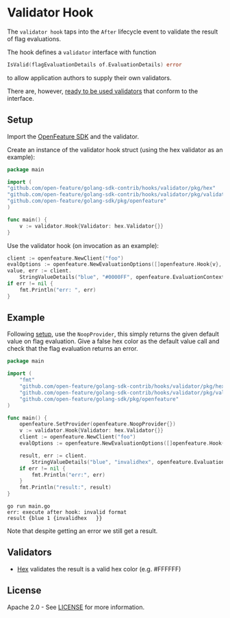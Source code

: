 # Validator Hook

The `validator hook` taps into the `After` lifecycle event to validate the result of flag evaluations.

The hook defines a `validator` interface with function
```go
IsValid(flagEvaluationDetails of.EvaluationDetails) error
```
to allow application authors to supply their own validators.

There are, however, [ready to be used validators](#validators) that conform to the interface.

## Setup

Import the [OpenFeature SDK](https://github.com/open-feature/golang-sdk) and the validator.

Create an instance of the validator hook struct (using the hex validator as an example):
```go
package main

import (
"github.com/open-feature/golang-sdk-contrib/hooks/validator/pkg/hex"
"github.com/open-feature/golang-sdk-contrib/hooks/validator/pkg/validator"
"github.com/open-feature/golang-sdk/pkg/openfeature"
)

func main() {
	v := validator.Hook{Validator: hex.Validator{}}
}
```

Use the validator hook (on invocation as an example):
```go
client := openfeature.NewClient("foo")
evalOptions := openfeature.NewEvaluationOptions([]openfeature.Hook{v}, openfeature.HookHints{})
value, err := client.
    StringValueDetails("blue", "#0000FF", openfeature.EvaluationContext{}, evalOptions)
if err != nil {
    fmt.Println("err: ", err)
}
```

## Example

Following [setup](#setup), use the `NoopProvider`, this simply returns the given default value on flag evaluation.
Give a false hex color as the default value call and check that the flag evaluation returns an error.

```go
package main

import (
	"fmt"
	"github.com/open-feature/golang-sdk-contrib/hooks/validator/pkg/hex"
	"github.com/open-feature/golang-sdk-contrib/hooks/validator/pkg/validator"
	"github.com/open-feature/golang-sdk/pkg/openfeature"
)

func main() {
	openfeature.SetProvider(openfeature.NoopProvider{})
	v := validator.Hook{Validator: hex.Validator{}}
	client := openfeature.NewClient("foo")
	evalOptions := openfeature.NewEvaluationOptions([]openfeature.Hook{v}, openfeature.HookHints{})

	result, err := client.
		StringValueDetails("blue", "invalidhex", openfeature.EvaluationContext{}, evalOptions)
	if err != nil {
		fmt.Println("err:", err)
	}
	fmt.Println("result:", result)
}
```

```shell
go run main.go
err: execute after hook: invalid format
result {blue 1 {invalidhex   }}
```
Note that despite getting an error we still get a result.

## Validators

- [Hex](./pkg/hex/hex.go) validates the result is a valid hex color (e.g. #FFFFFF)

## License

Apache 2.0 - See [LICENSE](./../../LICENSE) for more information.
